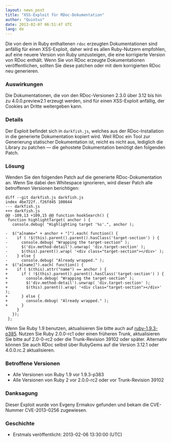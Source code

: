 ```yaml
---
layout: news_post
title: "XSS-Exploit für RDoc-Dokumentation"
author: "Quintus"
date: 2013-02-07 06:51:47 UTC
lang: de
---
```


Die von dem in Ruby enthaltenen `rdoc` erzeugten Dokumentationen sind
anfällig für einen XSS-Exploit, daher wird es allen Ruby-Nutzern
empfohlen, auf eine neuere Version von Ruby umzusteigen, die eine
korrigierte Version von RDoc enthält. Wenn Sie von RDoc erzeugte
Dokumentationen veröffentlichen, sollten Sie diese patchen oder mit dem
korrigierten RDoc neu generieren.

### Auswirkungen

Die Dokumentationen, die von den RDoc-Versionen 2.3.0 über 3.12 bis hin
zu 4.0.0.preview2.1 erzeugt werden, sind für einen XSS-Exploit anfällig,
der Cookies an Dritte weitergeben kann.

### Details

Der Exploit befindet sich in `darkfish.js`, welches aus der
RDoc-Installation in die generierte Dokumentation kopiert wird. Weil
RDoc ein Tool zur Generierung statischer Dokumentation ist, reicht es
nicht aus, lediglich die Library zu patchen — die gehostete
Dokumentation benötigt den folgenden Patch.

### Lösung

Wenden Sie den folgenden Patch auf die generierte RDoc-Dokumentation an.
Wenn Sie dabei den Whitespace ignorieren, wird dieser Patch alle
betroffenen Versionen berichtigen:


    diff --git darkfish.js darkfish.js
    index 4be722f..f26fd45 100644
    --- darkfish.js
    +++ darkfish.js
    @@ -109,13 +109,15 @@ function hookSearch() {
     function highlightTarget( anchor ) {
       console.debug( "Highlighting target '%s'.", anchor );

    -  $("a[name=" + anchor + "]").each( function() {
    -    if ( !$(this).parent().parent().hasClass('target-section') ) {
    -      console.debug( "Wrapping the target-section" );
    -      $('div.method-detail').unwrap( 'div.target-section' );
    -      $(this).parent().wrap( '<div class="target-section"></div>' );
    -    } else {
    -      console.debug( "Already wrapped." );
    +  $("a[name]").each( function() {
    +    if ( $(this).attr("name") == anchor ) {
    +      if ( !$(this).parent().parent().hasClass('target-section') ) {
    +        console.debug( "Wrapping the target-section" );
    +        $('div.method-detail').unwrap( 'div.target-section' );
    +        $(this).parent().wrap( '<div class="target-section"></div>' );
    +      } else {
    +        console.debug( "Already wrapped." );
    +      }
         }
       });
     };

Wenn Sie Ruby 1.9 benutzen, aktualisieren Sie bitte auch auf
[ruby-1.9.3-p385][1]. Nutzen Sie Ruby 2.0.0-rc1 oder einen früheren
Trunk, aktualisieren Sie bitte auf 2.0-0-rc2 oder die Trunk-Revision
39102 oder später. Alternativ können Sie auch RDoc selbst über RubyGems
auf die Version 3.12.1 oder 4.0.0.rc.2 aktualisieren.

### Betroffene Versionen

* Alle Versionen von Ruby 1.9 vor 1.9.3-p383
* Alle Versionen von Ruby 2 vor 2.0.0-rc2 oder vor Trunk-Revision 39102

### Danksagung

Dieser Exploit wurde von Evgeny Ermakov <corwmh> gefunden und bekam die
CVE-Nummer CVE-2013-0256 zugewiesen.</corwmh>

### Geschichte

* Erstmals veröffentlicht: 2013-02-06 13:30:00 (UTC)



[1]: /de/news/2013/02/07/ruby-1-9-3-p385-verffentlicht/ 
